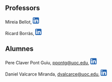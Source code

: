 ## Professors
Mireia Bellot, [!["Linkedin - Mireia Bellot"](./icons/linkedin_20x20.png "Linkedin - Mireia Bellot")](https://www.linkedin.com/in/mireiabellot/, "Linkedin - Mireia Bellot")

Ricard Borràs, [!["Linkedin - Ricard Borràs"](./icons/linkedin_20x20.png "Linkedin - Ricard Borràs")](https://www.linkedin.com/in/ricardborras/, "Linkedin - Ricard Borràs")


## Alumnes
Pere Claver Pont Guiu, ppontg@uoc.edu, [!["Linkedin - Pere Claver"](./icons/linkedin_20x20.png "Linkedin - Pere Claver")](https://www.linkedin.com/in/pere-c-pont-b82a2199/, "Linkedin - Pere Claver")

Daniel Valcarce Miranda, dvalcarce@uoc.edu, [![Linkedin - Daniel Valcarce](./icons/linkedin_20x20.png "Linkedin - Daniel Valcarce")](https://www.linkedin.com/in/danielvalcarce/)